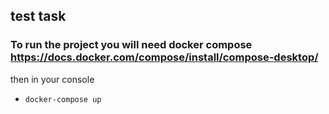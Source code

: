 ## test task
### To run the project you will need docker compose https://docs.docker.com/compose/install/compose-desktop/

 then in your console
- `docker-compose up`